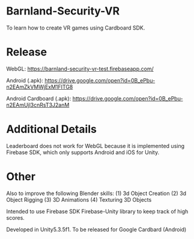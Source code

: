 # Barnland-Security-VR
To learn how to create VR games using Cardboard SDK.

# Release
WebGL: https://barnland-security-vr-test.firebaseapp.com/ 

Android (.apk): https://drive.google.com/open?id=0B_ePbu-n2EAmZkVMWjExM1FITG8

Android Cardboard (.apk): https://drive.google.com/open?id=0B_ePbu-n2EAmUjl3cnRsT3J2anM

# Additional Details
Leaderboard does not work for WebGL because it is implemented using Firebase SDK, which only supports Android and iOS for Unity.

# Other
Also to improve the following Blender skills:
(1) 3d Object Creation
(2) 3d Object Rigging
(3) 3D Animations
(4) Texturing 3D Objects

Intended to use Firebase SDK Firebase-Unity library to keep track of high scores.

Developed in Unity5.3.5f1.
To be released for Google Cardbard (Android)
